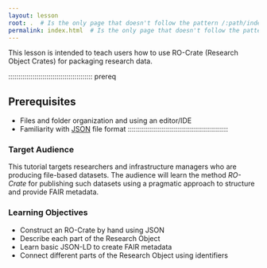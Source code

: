 ```yaml
---
layout: lesson
root: .  # Is the only page that doesn't follow the pattern /:path/index.html
permalink: index.html  # Is the only page that doesn't follow the pattern /:path/index.html
---
```


This lesson is intended to teach users how to use RO-Crate (Research Object Crates) for
packaging research data.

:::::::::::::::::::::::::::::::::::::::::: prereq
## Prerequisites
- Files and folder organization and using an editor/IDE
- Familiarity with [JSON](https://www.json.org/) file format
::::::::::::::::::::::::::::::::::::::::::::::::::

### Target Audience

This tutorial targets researchers and infrastructure managers who are producing file-based datasets. 
The audience will learn the method _RO-Crate_ for publishing such datasets using a pragmatic approach to 
structure and provide FAIR metadata.


### Learning Objectives

- Construct an RO-Crate by hand using JSON
- Describe each part of the Research Object
- Learn basic JSON-LD to create FAIR metadata
- Connect different parts of the Research Object using identifiers


